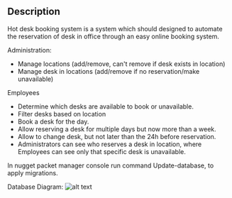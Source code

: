 ## Description
Hot desk booking system is a system which should designed to automate the reservation of desk in
office through an easy online booking system.


Administration:
- Manage locations (add/remove, can&#39;t remove if desk exists in location)
- Manage desk in locations (add/remove if no reservation/make unavailable)

Employees
- Determine which desks are available to book or unavailable.
- Filter desks based on location
- Book a desk for the day.
- Allow reserving a desk for multiple days but now more than a week.
- Allow to change desk, but not later than the 24h before reservation.
- Administrators can see who reserves a desk in location, where Employees can see only that specific
desk is unavailable.

In nugget packet manager console run command Update-database, to apply migrations.

Database Diagram:
![alt text](https://user-images.githubusercontent.com/109426665/209875936-c37b40b8-f906-4c53-b23a-a1e42a3d64c7.png)


